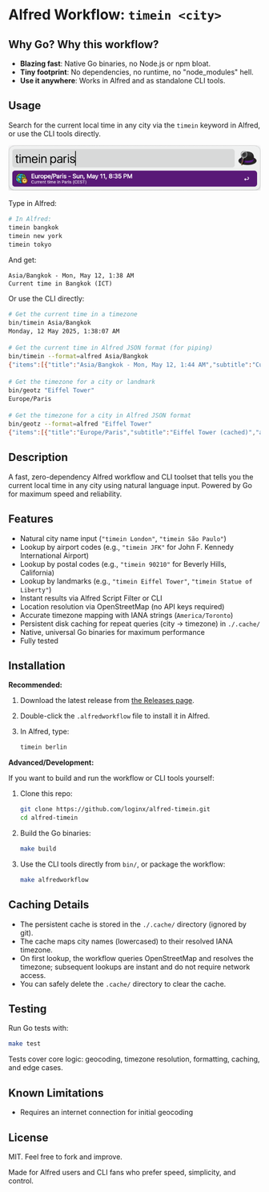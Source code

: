 # Alfred Workflow: `timein <city>`

## Why Go? Why this workflow?

- **Blazing fast**: Native Go binaries, no Node.js or npm bloat.
- **Tiny footprint**: No dependencies, no runtime, no "node_modules" hell.
- **Use it anywhere**: Works in Alfred and as standalone CLI tools.

## Usage

Search for the current local time in any city via the `timein` keyword in Alfred, or use the CLI tools directly.

<p align="center">
  <img src="about/screenshot.png" alt="Alfred Timein Workflow Screenshot" width="600" />
</p>

Type in Alfred:

```bash
# In Alfred:
timein bangkok
timein new york
timein tokyo
```

And get:

```text
Asia/Bangkok - Mon, May 12, 1:38 AM
Current time in Bangkok (ICT)
```

Or use the CLI directly:

```bash
# Get the current time in a timezone
bin/timein Asia/Bangkok
Monday, 12 May 2025, 1:38:07 AM

# Get the current time in Alfred JSON format (for piping)
bin/timein --format=alfred Asia/Bangkok
{"items":[{"title":"Asia/Bangkok - Mon, May 12, 1:44 AM","subtitle":"Current time in Bangkok (ICT)","arg":"Asia/Bangkok - Mon, May 12, 1:44 AM","variables":{"timezone":"Asia/Bangkok"}}],"cache":{"seconds":60}}

# Get the timezone for a city or landmark
bin/geotz "Eiffel Tower"
Europe/Paris

# Get the timezone for a city in Alfred JSON format
bin/geotz --format=alfred "Eiffel Tower"
{"items":[{"title":"Europe/Paris","subtitle":"Eiffel Tower (cached)","arg":"Europe/Paris","variables":{"city":"Eiffel Tower"}}],"cache":{"seconds":604800}}
```

## Description

A fast, zero-dependency Alfred workflow and CLI toolset that tells you the current local time in any city using natural language input. Powered by Go for maximum speed and reliability.

## Features

- Natural city name input (`"timein London"`, `"timein São Paulo"`)
- Lookup by airport codes (e.g., `"timein JFK"` for John F. Kennedy International Airport)
- Lookup by postal codes (e.g., `"timein 90210"` for Beverly Hills, California)
- Lookup by landmarks (e.g., `"timein Eiffel Tower"`, `"timein Statue of Liberty"`)
- Instant results via Alfred Script Filter or CLI
- Location resolution via OpenStreetMap (no API keys required)
- Accurate timezone mapping with IANA strings (`America/Toronto`)
- Persistent disk caching for repeat queries (city → timezone) in `./.cache/`
- Native, universal Go binaries for maximum performance
- Fully tested

## Installation

**Recommended:**

1. Download the latest release from [the Releases page](https://github.com/loginx/alfred-timein/releases/latest).
2. Double-click the `.alfredworkflow` file to install it in Alfred.
3. In Alfred, type:

    ```bash
    timein berlin
    ```

**Advanced/Development:**

If you want to build and run the workflow or CLI tools yourself:

1. Clone this repo:

    ```bash
    git clone https://github.com/loginx/alfred-timein.git
    cd alfred-timein
    ```

2. Build the Go binaries:

    ```bash
    make build
    ```

3. Use the CLI tools directly from `bin/`, or package the workflow:

    ```bash
    make alfredworkflow
    ```

## Caching Details

- The persistent cache is stored in the `./.cache/` directory (ignored by git).
- The cache maps city names (lowercased) to their resolved IANA timezone.
- On first lookup, the workflow queries OpenStreetMap and resolves the timezone; subsequent lookups are instant and do not require network access.
- You can safely delete the `.cache/` directory to clear the cache.

## Testing

Run Go tests with:

```bash
make test
```

Tests cover core logic: geocoding, timezone resolution, formatting, caching, and edge cases.

## Known Limitations

- Requires an internet connection for initial geocoding

## License

MIT. Feel free to fork and improve.

Made for Alfred users and CLI fans who prefer speed, simplicity, and control.